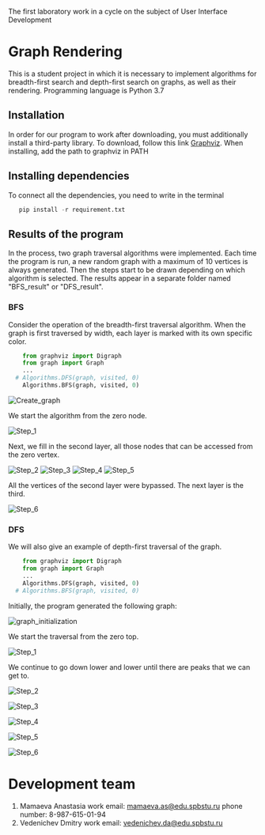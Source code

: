 The first laboratory work in a cycle on the subject of User Interface Development

# Graph Rendering

This is a student project in which it is necessary to implement algorithms for breadth-first search and depth-first search on graphs, as well as their rendering. Programming language is Python 3.7

## Installation

In order for our program to work after downloading, you must additionally install a third-party library. To download, follow this link [Graphviz](https://graphviz.org/download/). When installing, add the path to graphviz in PATH

## Installing dependencies

To connect all the dependencies, you need to write in the terminal
```python
   pip install -r requirement.txt
```

## Results of the program
In the process, two graph traversal algorithms were implemented. Each time the program is run, a new random graph with a maximum of 10 vertices is always generated. Then the steps start to be drawn depending on which algorithm is selected. The results appear in a separate folder named "BFS_result" or "DFS_result". 

### BFS
Consider the operation of the breadth-first traversal algorithm.
When the graph is first traversed by width, each layer is marked with its own specific color.

```python
    from graphviz import Digraph
    from graph import Graph
    ...
  # Algorithms.DFS(graph, visited, 0)
    Algorithms.BFS(graph, visited, 0)
```
![Create_graph](https://github.com/Brightest-Sunshine/-pictures-for-README-files/blob/master/pics/BFS_0.JPG)

We start the algorithm from the zero node.

![Step_1](https://github.com/Brightest-Sunshine/-pictures-for-README-files/blob/master/pics/BFS_1.JPG)

Next, we fill in the second layer, all those nodes that can be accessed from the zero vertex.

![Step_2](https://github.com/Brightest-Sunshine/-pictures-for-README-files/blob/master/pics/BFS_2.JPG)
![Step_3](https://github.com/Brightest-Sunshine/-pictures-for-README-files/blob/master/pics/BFS_3.JPG)
![Step_4](https://github.com/Brightest-Sunshine/-pictures-for-README-files/blob/master/pics/BFS_4.JPG)
![Step_5](https://github.com/Brightest-Sunshine/-pictures-for-README-files/blob/master/pics/BFS_5.JPG)

All the vertices of the second layer were bypassed. The next layer is the third.

![Step_6](https://github.com/Brightest-Sunshine/-pictures-for-README-files/blob/master/pics/BFS_6.JPG)

### DFS
We will also give an example of depth-first traversal of the graph.

```python
    from graphviz import Digraph
    from graph import Graph
    ...
    Algorithms.DFS(graph, visited, 0)
  # Algorithms.BFS(graph, visited, 0)
```

Initially, the program generated the following graph:

![graph_initialization](https://github.com/Brightest-Sunshine/-pictures-for-README-files/blob/master/pics/DFS_0.JPG)

We start the traversal from the zero top.

![Step_1](https://github.com/Brightest-Sunshine/-pictures-for-README-files/blob/master/pics/DFS_1.JPG)

We continue to go down lower and lower until there are peaks that we can get to.

![Step_2](https://github.com/Brightest-Sunshine/-pictures-for-README-files/blob/master/pics/DFS_2.JPG)

![Step_3](https://github.com/Brightest-Sunshine/-pictures-for-README-files/blob/master/pics/DFS_3.JPG)

![Step_4](https://github.com/Brightest-Sunshine/-pictures-for-README-files/blob/master/pics/DFS_4.JPG)

![Step_5](https://github.com/Brightest-Sunshine/-pictures-for-README-files/blob/master/pics/DFS_5.JPG)

![Step_6](https://github.com/Brightest-Sunshine/-pictures-for-README-files/blob/master/pics/DFS_6.JPG)

# Development team
1. Mamaeva Anastasia
     work email: mamaeva.as@edu.spbstu.ru
     phone number: 8-987-615-01-94
2. Vedenichev Dmitry
     work email: vedenichev.da@edu.spbstu.ru 
